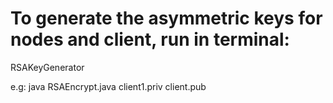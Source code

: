 # To generate the asymmetric keys for nodes and client, run in terminal:

RSAKeyGenerator <private-key-filename> <public-key-filename>

e.g: java RSAEncrypt.java client1.priv client.pub